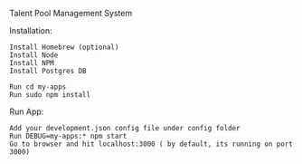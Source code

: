 Talent Pool Management System

Installation:

	Install Homebrew (optional)
	Install Node 
	Install NPM
	Install Postgres DB

	Run cd my-apps
	Run sudo npm install

Run App:
	
	Add your development.json config file under config folder
	Run DEBUG=my-apps:* npm start
	Go to browser and hit localhost:3000 ( by default, its running on port 3000)